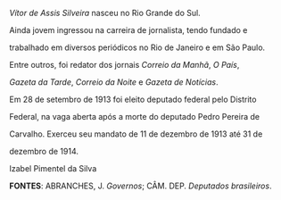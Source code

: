 

*Vítor de Assis Silveira* nasceu no Rio Grande do Sul.



Ainda jovem ingressou na carreira de jornalista, tendo fundado e

trabalhado em diversos periódicos no Rio de Janeiro e em São Paulo.

Entre outros, foi redator dos jornais *Correio da Manhã*, *O País*,

*Gazeta da Tarde*, *Correio da Noite* e *Gazeta de Notícias*.



Em 28 de setembro de 1913 foi eleito deputado federal pelo Distrito

Federal, na vaga aberta após a morte do deputado Pedro Pereira de

Carvalho. Exerceu seu mandato de 11 de dezembro de 1913 até 31 de

dezembro de 1914.



Izabel Pimentel da Silva



**FONTES**: ABRANCHES, J. *Governos*; CÂM. DEP. *Deputados brasileiros*.

